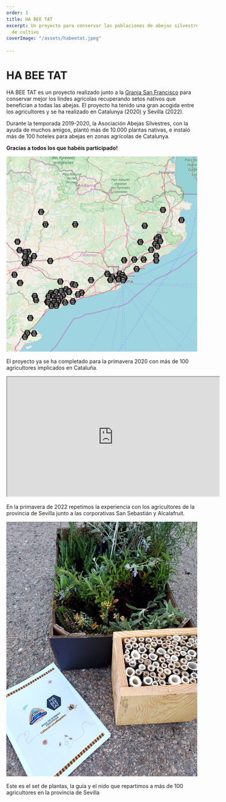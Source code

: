 ```yaml
---
order: 1
title: HA BEE TAT
excerpt: Un proyecto para conservar las poblaciones de abejas silvestres en los campos
  de cultivo
coverImage: "/assets/habeetat.jpeg"

---
```

# HA BEE TAT

HA BEE TAT es un proyecto realizado junto a la [Granja San Francisco](https://www.granjasanfrancisco.com/es/) para conservar mejor los lindes agrícolas recuperando setos nativos que benefician a todas las abejas. El proyecto ha tenido una gran acogida entre los agricultores y se ha realizado en Catalunya (2020) y Sevilla (2022).

Durante la temporada 2019-2020, la Asociación Abejas Silvestres, con la ayuda de muchos amigos, plantó más de 10.000 plantas nativas, e instaló más de 100 hoteles para abejas en zonas agrícolas de Catalunya.

**Gracias a todos los que habéis participado!**

**![Mapa](/assets/map-habeetat.png "Mapa de las fincas que han participado")**

<p class="text-center">El proyecto ya se ha completado para la primavera 2020 con más de 100 agricultores implicados en Cataluña.</p>

<div class="flex justify-center">
<iframe width="560" height="315" src="https://www.youtube.com/embed/Mw720c8MKVI" frameborder="1" allow="accelerometer; autoplay; encrypted-media; gyroscope; picture-in-picture" allowfullscreen></iframe>
</div>

En la primavera de 2022 repetimos la experiencia con los agricultores de  la provincia de Sevilla junto a las corporativas San Sebastián y Alcalafruit.

![Set HA BEE TAT](/assets/whatsapp-image-2022-04-23-at-19-37-06.jpeg "Set HA BEE TAT")

<p class="text-center">Este es el set de plantas, la guía y el nido que repartimos a más de 100 agricultores en la provincia de Sevilla</p>